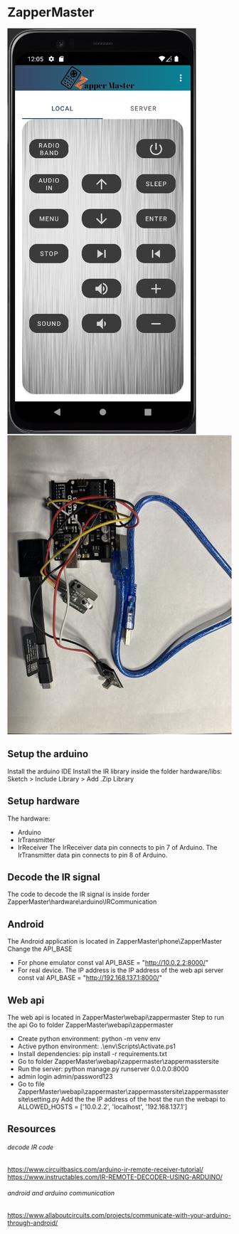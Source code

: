 # ZapperMaster
![screenshot](https://github.com/barrydoan/ZapperMaster/blob/master/remote%20on%20phone.png?raw=true)
![screenshot](https://github.com/barrydoan/ZapperMaster/blob/master/hardware.jpg?raw=true)
## Setup the arduino
Install the arduino IDE
Install the IR library inside the folder hardware/libs:
Sketch > Include Library > Add .Zip Library
## Setup hardware
The hardware:
- Arduino
- IrTransmitter
- IrReceiver
The IrReceiver data pin connects to pin 7 of Arduino.
The IrTransmitter data pin connects to pin 8 of Arduino.

## Decode the IR signal
The code to decode the IR signal is inside forder ZapperMaster\hardware\arduino\IRCommunication

## Android
The Android application is located in ZapperMaster\phone\ZapperMaster
Change the API_BASE
- For phone emulator
const val API_BASE = "http://10.0.2.2:8000/"
- For real device. The IP address is the IP address of the web api server
const val API_BASE = "http://192.168.137.1:8000/"

## Web api
The web api is located in ZapperMaster\webapi\zappermaster
Step to run the api
Go to folder ZapperMaster\webapi\zappermaster
- Create python environment: python -m venv env
- Active python environment: .\env\Scripts\Activate.ps1
- Install dependencies: pip install -r requirements.txt
- Go to folder ZapperMaster\webapi\zappermaster\zappermasstersite
- Run the server: python manage.py runserver 0.0.0.0:8000
- admin login admin/password123
- Go to file ZapperMaster\webapi\zappermaster\zappermasstersite\zappermasstersite\setting.py
Add the the IP address of the host the run the webapi to
ALLOWED_HOSTS = ['10.0.2.2', 'localhost', '192.168.137.1']

## Resources
###### decode IR code
https://www.circuitbasics.com/arduino-ir-remote-receiver-tutorial/
https://www.instructables.com/IR-REMOTE-DECODER-USING-ARDUINO/
###### android and arduino communication
https://www.allaboutcircuits.com/projects/communicate-with-your-arduino-through-android/
